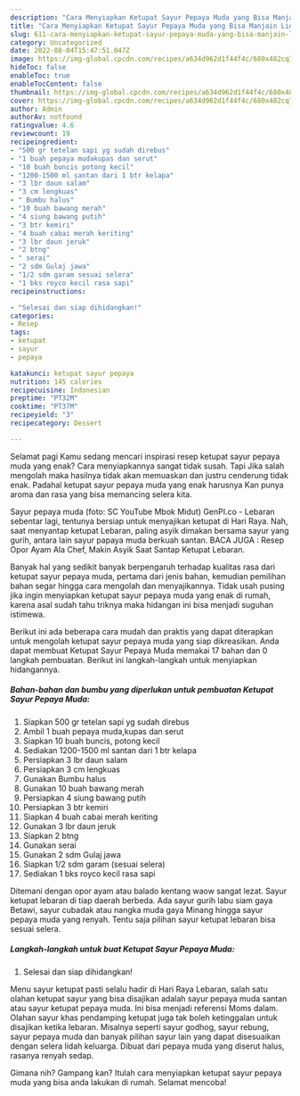 ```yaml
---
description: "Cara Menyiapkan Ketupat Sayur Pepaya Muda yang Bisa Manjain Lidah, Buat Buka Puasa}"
title: "Cara Menyiapkan Ketupat Sayur Pepaya Muda yang Bisa Manjain Lidah, Buat Buka Puasa}"
slug: 611-cara-menyiapkan-ketupat-sayur-pepaya-muda-yang-bisa-manjain-lidah-buat-buka-puasa
category: Uncategorized
date: 2022-08-04T15:47:51.047Z
image: https://img-global.cpcdn.com/recipes/a634d962d1f44f4c/680x482cq70/ketupat-sayur-pepaya-muda-foto-resep-utama.jpg
hideToc: false
enableToc: true
enableTocContent: false
thumbnail: https://img-global.cpcdn.com/recipes/a634d962d1f44f4c/680x482cq70/ketupat-sayur-pepaya-muda-foto-resep-utama.jpg
cover: https://img-global.cpcdn.com/recipes/a634d962d1f44f4c/680x482cq70/ketupat-sayur-pepaya-muda-foto-resep-utama.jpg
author: Admin
authorAv: notfound
ratingvalue: 4.6
reviewcount: 19
recipeingredient:
- "500 gr tetelan sapi yg sudah direbus"
- "1 buah pepaya mudakupas dan serut"
- "10 buah buncis potong kecil"
- "1200-1500 ml santan dari 1 btr kelapa"
- "3 lbr daun salam"
- "3 cm lengkuas"
- " Bumbu halus"
- "10 buah bawang merah"
- "4 siung bawang putih"
- "3 btr kemiri"
- "4 buah cabai merah keriting"
- "3 lbr daun jeruk"
- "2 btng"
- " serai"
- "2 sdm Gulaj jawa"
- "1/2 sdm garam sesuai selera"
- "1 bks royco kecil rasa sapi"
recipeinstructions:

- "Selesai dan siap dihidangkan!"
categories:
- Resep
tags:
- ketupat
- sayur
- pepaya

katakunci: ketupat sayur pepaya 
nutrition: 145 calories
recipecuisine: Indonesian
preptime: "PT32M"
cooktime: "PT37M"
recipeyield: "3"
recipecategory: Dessert

---
```



Selamat pagi Kamu sedang mencari inspirasi resep ketupat sayur pepaya muda yang enak? Cara menyiapkannya sangat tidak susah. Tapi Jika salah mengolah maka hasilnya tidak akan memuaskan dan justru cenderung tidak enak. Padahal ketupat sayur pepaya muda yang enak harusnya Kan punya aroma dan rasa yang bisa memancing selera kita.


Sayur pepaya muda (foto: SC YouTube Mbok Midut) GenPI.co - Lebaran sebentar lagi, tentunya bersiap untuk menyajikan ketupat di Hari Raya. Nah, saat menyantap ketupat Lebaran, paling asyik dimakan bersama sayur yang gurih, antara lain sayur papaya muda berkuah santan. BACA JUGA : Resep Opor Ayam Ala Chef, Makin Asyik Saat Santap Ketupat Lebaran.

Banyak hal yang sedikit banyak berpengaruh terhadap kualitas rasa dari ketupat sayur pepaya muda, pertama dari jenis bahan, kemudian pemilihan bahan segar hingga cara mengolah dan menyajikannya. Tidak usah pusing jika ingin menyiapkan ketupat sayur pepaya muda yang enak di rumah, karena asal sudah tahu triknya maka hidangan ini bisa menjadi suguhan istimewa.


Berikut ini ada beberapa cara mudah dan praktis yang dapat diterapkan untuk mengolah ketupat sayur pepaya muda yang siap dikreasikan. Anda dapat membuat Ketupat Sayur Pepaya Muda memakai 17 bahan dan 0 langkah pembuatan. Berikut ini langkah-langkah untuk menyiapkan hidangannya.

<!--inarticleads1-->

##### Bahan-bahan dan bumbu yang diperlukan untuk pembuatan Ketupat Sayur Pepaya Muda:

1. Siapkan 500 gr tetelan sapi yg sudah direbus
1. Ambil 1 buah pepaya muda,kupas dan serut
1. Siapkan 10 buah buncis, potong kecil
1. Sediakan 1200-1500 ml santan dari 1 btr kelapa
1. Persiapkan 3 lbr daun salam
1. Persiapkan 3 cm lengkuas
1. Gunakan  Bumbu halus
1. Gunakan 10 buah bawang merah
1. Persiapkan 4 siung bawang putih
1. Persiapkan 3 btr kemiri
1. Siapkan 4 buah cabai merah keriting
1. Gunakan 3 lbr daun jeruk
1. Siapkan 2 btng
1. Gunakan  serai
1. Gunakan 2 sdm Gulaj jawa
1. Siapkan 1/2 sdm garam (sesuai selera)
1. Sediakan 1 bks royco kecil rasa sapi


Ditemani dengan opor ayam atau balado kentang waow sangat lezat. Sayur ketupat lebaran di tiap daerah berbeda. Ada sayur gurih labu siam gaya Betawi, sayur cubadak atau nangka muda gaya Minang hingga sayur pepaya muda yang renyah. Tentu saja pilihan sayur ketupat lebaran bisa sesuai selera. 

<!--inarticleads2-->

##### Langkah-langkah untuk buat Ketupat Sayur Pepaya Muda:


1. Selesai dan siap dihidangkan!

Menu sayur ketupat pasti selalu hadir di Hari Raya Lebaran, salah satu olahan ketupat sayur yang bisa disajikan adalah sayur pepaya muda santan atau sayur ketupat pepaya muda. Ini bisa menjadi referensi Moms dalam. Olahan sayur khas pendamping ketupat juga tak boleh ketinggalan untuk disajikan ketika lebaran. Misalnya seperti sayur godhog, sayur rebung, sayur pepaya muda dan banyak pilihan sayur lain yang dapat disesuaikan dengan selera lidah keluarga. Dibuat dari pepaya muda yang diserut halus, rasanya renyah sedap. 

Gimana nih? Gampang kan? Itulah cara menyiapkan ketupat sayur pepaya muda yang bisa anda lakukan di rumah. Selamat mencoba!
